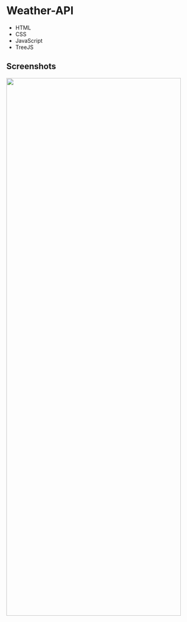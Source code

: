 # **Weather-API**

- HTML
- CSS
- JavaScript
- TreeJS

## Screenshots

<img src="" height=60% width=95%>
